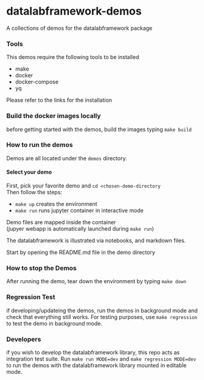 # datalabframework-demos
A collections of demos for the datalabframework package

### Tools

This demos require the following tools to be installed

  - make
  - docker
  - docker-compose
  - yq

Please refer to the links for the installation

### Build the docker images locally

before getting started with the demos, build the images typing `make build`

### How to run the demos

Demos are all located under the `demos` directory.

#### Select your demo

First, pick your favorite demo and `cd <chosen-demo-directory`  
Then follow the steps:

 - `make up` creates the environment
 - `make run` runs jupyter container in interactive mode

Demo files are mapped inside the container   
(jupyer webapp is automatically launched during `make run`)

The datalabframework is illustrated via notebooks, and markdown files.

Start by opening the README.md file in the demo directory

### How to stop the Demos

After running the demo, tear down the environment by typing `make down`

### Regression Test

if developing/updateing the demos, run the demos in background mode and check that everything still works. For testing purposes, use `make regression` to test the demo in background mode.

### Developers

if you wish to develop the datalabframework library, this repo acts as integration test suite. Run `make run MODE=dev` and `make regression MODE=dev` to run the demos with the datalabframework library mounted in editable mode.
